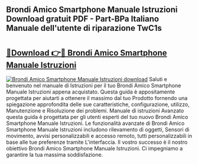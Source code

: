 ## Brondi Amico Smartphone Manuale Istruzioni Download gratuit PDF - Part-BPa Italiano Manuale dell'utente di riparazione TwC1s

# <h2><a href="http://dfg5kry.blite.top/?on=Brondi+Amico+Smartphone+Manuale+Istruzioni">🔗Download 👉🔴 Brondi Amico Smartphone Manuale Istruzioni</a></h2>

[![Brondi Amico Smartphone Manuale Istruzioni download](https://i.imgur.com/lujVjoI.png)](http://dfg5kry.blite.top/?on=Brondi+Amico+Smartphone+Manuale+Istruzioni)
Saluti e benvenuto nel manuale di Istruzioni per il tuo Brondi Amico Smartphone Manuale Istruzioni appena acquistato. Questa guida è appositamente progettata per aiutarti a ottenere il massimo dal tuo Prodotto fornendo una spiegazione approfondita delle sue caratteristiche, configurazione, utilizzo, Manutenzione e Risoluzione dei problemi. Manuale di istruzioni Avanzato questa guida è progettata per gli utenti esperti del tuo nuovo Brondi Amico Smartphone Manuale Istruzioni. Le funzionalità avanzate di Brondi Amico Smartphone Manuale Istruzioni includono rilevamento di oggetti, Sensori di movimento, avvisi personalizzabili e accesso remoto, tutti personalizzabili in base alle tue preferenze tramite L'interfaccia. Il vostro successo è il nostro obiettivo Brondi Amico Smartphone Manuale Istruzioni. Ci impegniamo a garantire la tua massima soddisfazione.
